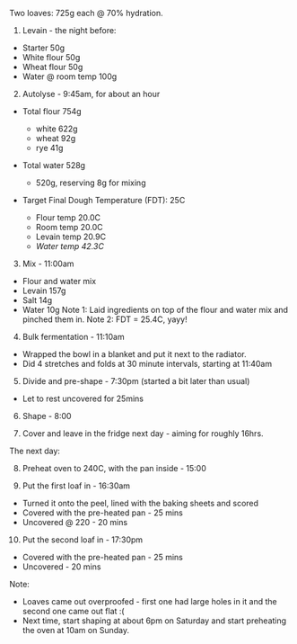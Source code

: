 Two loaves: 725g each @ 70% hydration.

1. Levain - the night before:
  - Starter           50g
  - White flour       50g
  - Wheat flour       50g
  - Water @ room temp 100g

2. Autolyse - 9:45am, for about an hour
  * Total flour 754g
    - white 622g
    - wheat  92g
    - rye    41g

  * Total water 528g     
    - 520g, reserving 8g for mixing

  * Target Final Dough Temperature (FDT): 25C
    - Flour temp  20.0C
    - Room temp   20.0C
    - Levain temp 20.9C
    - *Water temp 42.3C*

3. Mix - 11:00am
  - Flour and water mix
  - Levain      157g
  - Salt         14g
  - Water        10g
Note 1: Laid ingredients on top of the flour and water mix and pinched them in.
Note 2: FDT = 25.4C, yayy!

4. Bulk fermentation - 11:10am 
  - Wrapped the bowl in a blanket and put it next to the radiator.
  - Did 4 stretches and folds at 30 minute intervals, starting at 11:40am

5. Divide and pre-shape - 7:30pm (started a bit later than usual)
  - Let to rest uncovered for 25mins

6. Shape - 8:00

7. Cover and leave in the fridge next day - aiming for roughly 16hrs.

The next day:

8. Preheat oven to 240C, with the pan inside - 15:00

9. Put the first loaf in - 16:30am
  - Turned it onto the peel, lined with the baking sheets and scored
  - Covered with the pre-heated pan - 25 mins
  - Uncovered @ 220 - 20 mins

10. Put the second loaf in - 17:30pm
  - Covered with the pre-heated pan - 25 mins
  - Uncovered - 20 mins

Note: 
* Loaves came out overproofed - first one had large holes in it and the second one came out flat :(
* Next time, start shaping at about 6pm on Saturday and start preheating the oven at 10am on Sunday.
